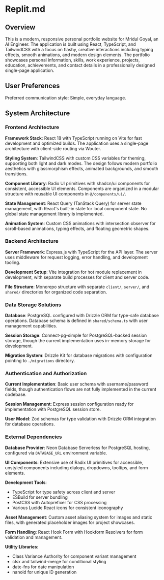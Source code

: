 # Replit.md

## Overview

This is a modern, responsive personal portfolio website for Mridul Goyal, an AI Engineer. The application is built using React, TypeScript, and TailwindCSS with a focus on flashy, creative interactions including typing effects, smooth animations, and modern design elements. The portfolio showcases personal information, skills, work experience, projects, education, achievements, and contact details in a professionally designed single-page application.

## User Preferences

Preferred communication style: Simple, everyday language.

## System Architecture

### Frontend Architecture

**Framework Stack**: React 18 with TypeScript running on Vite for fast development and optimized builds. The application uses a single-page architecture with client-side routing via Wouter.

**Styling System**: TailwindCSS with custom CSS variables for theming, supporting both light and dark modes. The design follows modern portfolio aesthetics with glassmorphism effects, animated backgrounds, and smooth transitions.

**Component Library**: Radix UI primitives with shadcn/ui components for consistent, accessible UI elements. Components are organized in a modular structure with reusable UI components in `@/components/ui/`.

**State Management**: React Query (TanStack Query) for server state management, with React's built-in state for local component state. No global state management library is implemented.

**Animation System**: Custom CSS animations with intersection observer for scroll-based animations, typing effects, and floating geometric shapes.

### Backend Architecture

**Server Framework**: Express.js with TypeScript for the API layer. The server uses middleware for request logging, error handling, and development tooling.

**Development Setup**: Vite integration for hot module replacement in development, with separate build processes for client and server code.

**File Structure**: Monorepo structure with separate `client/`, `server/`, and `shared/` directories for organized code separation.

### Data Storage Solutions

**Database**: PostgreSQL configured with Drizzle ORM for type-safe database operations. Database schema is defined in `shared/schema.ts` with user management capabilities.

**Session Storage**: Connect-pg-simple for PostgreSQL-backed session storage, though the current implementation uses in-memory storage for development.

**Migration System**: Drizzle Kit for database migrations with configuration pointing to `./migrations` directory.

### Authentication and Authorization

**Current Implementation**: Basic user schema with username/password fields, though authentication flows are not fully implemented in the current codebase.

**Session Management**: Express session configuration ready for implementation with PostgreSQL session store.

**User Model**: Zod schemas for type validation with Drizzle ORM integration for database operations.

### External Dependencies

**Database Provider**: Neon Database Serverless for PostgreSQL hosting, configured via `DATABASE_URL` environment variable.

**UI Components**: Extensive use of Radix UI primitives for accessible, unstyled components including dialogs, dropdowns, tooltips, and form elements.

**Development Tools**: 
- TypeScript for type safety across client and server
- ESBuild for server bundling
- PostCSS with Autoprefixer for CSS processing
- Various Lucide React icons for consistent iconography

**Asset Management**: Custom asset aliasing system for images and static files, with generated placeholder images for project showcases.

**Form Handling**: React Hook Form with Hookform Resolvers for form validation and management.

**Utility Libraries**: 
- Class Variance Authority for component variant management
- clsx and tailwind-merge for conditional styling
- date-fns for date manipulation
- nanoid for unique ID generation